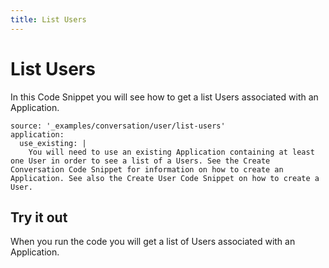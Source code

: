 ```yaml
---
title: List Users
---
```


# List Users

In this Code Snippet you will see how to get a list Users associated with an Application.

```code_snippets
source: '_examples/conversation/user/list-users'
application:
  use_existing: |
    You will need to use an existing Application containing at least one User in order to see a list of a Users. See the Create Conversation Code Snippet for information on how to create an Application. See also the Create User Code Snippet on how to create a User.
```

## Try it out

When you run the code you will get a list of Users associated with an Application.
